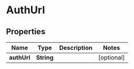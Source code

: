 

# AuthUrl


## Properties

| Name | Type | Description | Notes |
|------------ | ------------- | ------------- | -------------|
|**authUrl** | **String** |  |  [optional] |



